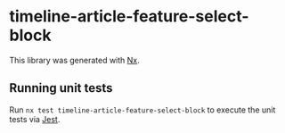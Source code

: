 # timeline-article-feature-select-block

This library was generated with [Nx](https://nx.dev).

## Running unit tests

Run `nx test timeline-article-feature-select-block` to execute the unit tests via [Jest](https://jestjs.io).
